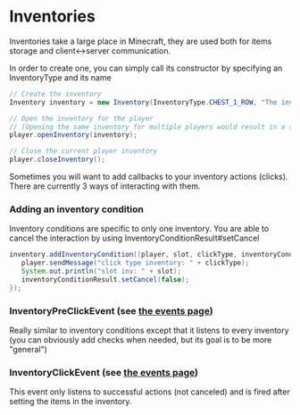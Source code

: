 # Inventories

Inventories take a large place in Minecraft, they are used both for items storage and client&lt;-&gt;server communication.

In order to create one, you can simply call its constructor by specifying an InventoryType and its name

```java
// Create the inventory
Inventory inventory = new Inventory(InventoryType.CHEST_1_ROW, "The inventory name");

// Open the inventory for the player 
// (Opening the same inventory for multiple players would result in a shared interface)
player.openInventory(inventory);

// Close the current player inventory
player.closeInventory();
```

Sometimes you will want to add callbacks to your inventory actions \(clicks\). There are currently 3 ways of interacting with them.

### Adding an inventory condition

Inventory conditions are specific to only one inventory. You are able to cancel the interaction by using InventoryConditionResult\#setCancel

```java
inventory.addInventoryCondition((player, slot, clickType, inventoryConditionResult) -> {
   player.sendMessage("click type inventory: " + clickType);
   System.out.println("slot inv: " + slot);
   inventoryConditionResult.setCancel(false);
});
```

### InventoryPreClickEvent \(see [the events page](../archive/events.md)\)

Really similar to inventory conditions except that it listens to every inventory \(you can obviously add checks when needed, but its goal is to be more "general"\)

### InventoryClickEvent \(see [the events page](../archive/events.md)\)

This event only listens to successful actions \(not canceled\) and is fired after setting the items in the inventory.

